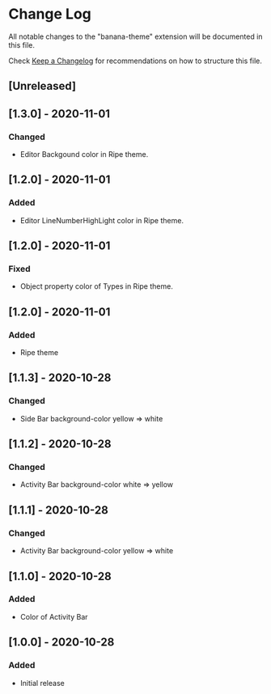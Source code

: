# Change Log

All notable changes to the "banana-theme" extension will be documented in this file.

Check [Keep a Changelog](http://keepachangelog.com/) for recommendations on how to structure this file.

## [Unreleased]

## [1.3.0] - 2020-11-01
### Changed
- Editor Backgound color in Ripe theme.

## [1.2.0] - 2020-11-01
### Added
- Editor LineNumberHighLight color in Ripe theme.

## [1.2.0] - 2020-11-01
### Fixed
- Object property color of Types in Ripe theme.

## [1.2.0] - 2020-11-01
### Added
- Ripe theme

## [1.1.3] - 2020-10-28
### Changed
- Side Bar background-color yellow => white

## [1.1.2] - 2020-10-28
### Changed
- Activity Bar background-color white => yellow

## [1.1.1] - 2020-10-28
### Changed
- Activity Bar background-color yellow => white

## [1.1.0] - 2020-10-28
### Added
- Color of Activity Bar

## [1.0.0] - 2020-10-28
### Added
- Initial release
